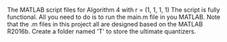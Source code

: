 The MATLAB script files for Algorithm 4 with r = (1, 1, 1, 1) The script is fully functional. All you need to do is to run the main.m file in you MATLAB. Note that the .m files in this project all are designed based on the MATLAB R2016b.
Create a folder named 'T' to store the ultimate quantizers. 
